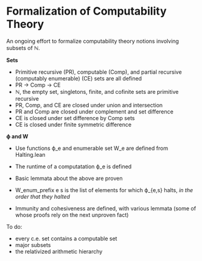 # Formalization of Computability Theory

An ongoing effort to formalize computability theory notions involving subsets of ℕ.

**Sets**
- Primitive recursive (PR), computable (Comp), and partial recursive (computably enumerable) (CE) sets are all defined
-  PR -> Comp -> CE
- ℕ, the empty set, singletons, finite, and cofinite sets are primitive recursive
- PR, Comp, and CE are closed under union and intersection
- PR and Comp are closed under complement and set difference
- CE is closed under set difference by Comp sets
- CE is closed under finite symmetric difference

**ϕ and W**
- Use functions ϕ_e and enumerable set W_e are defined from Halting.lean
- The runtime of a computatation ϕ_e is defined
- Basic lemmata about the above are proven
- W_enum_prefix e s is the list of elements for which ϕ_{e,s} halts, *in the order that they halted*

- Immunity and cohesiveness are defined, with various lemmata (some of whose proofs rely on the next unproven fact)

To do:
- every c.e. set contains a computable set
- major subsets
- the relativized arithmetic hierarchy
